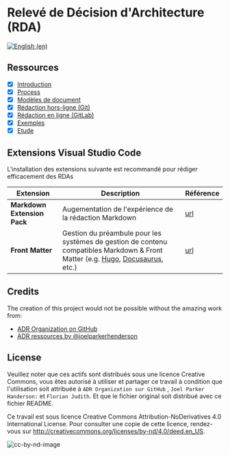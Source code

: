 # Relevé de Décision d'Architecture (RDA)

[![English (en)](https://img.shields.io/badge/lang-en-red.svg)](/README.en.md)

## Ressources

* [x] [Introduction](/docs/adrs/README.md)
* [x] [Process](/docs/adrs/process.md)
* [x] [Modèles de document](/docs/adrs/templates)
* [x] [Rédaction hors-ligne (Git)](docs/adrs/instructions/offline_git.md)
* [x] [Rédaction en ligne (GitLab)](docs/adrs/instructions/online-gitlab.md)
* [x] [Exemples](/docs/adrs/examples)
* [x] [Etude](/docs/adrs/study.md)

## Extensions Visual Studio Code

L'installation des extensions suivante est recommandé pour rédiger efficacement des RDAs

| Extension | Description | Référence |
| --- | --- | --- |
| **Markdown Extension Pack** | Augementation de l'expérience de la rédaction Markdown | [url](https://marketplace.visualstudio.com/items?itemName=bat67.markdown-extension-pack) |
| **Front Matter** | Gestion du préambule pour les systèmes de gestion de contenu compatibles Markdown & Front Matter (e.g. [Hugo](https://gohugo.io/), [Docusaurus](https://docusaurus.io/), etc.) | [url](https://marketplace.visualstudio.com/items?itemName=eliostruyf.vscode-front-matter) |

## Credits

The creation of this project would not be possible without the amazing work from:

* [ADR Organization on GitHub](https://github.com/adr)
* [ADR ressources by @joelparkerhenderson](https://github.com/joelparkerhenderson/architecture-decision-record)

## License

Veuillez noter que ces actifs sont distribués sous une licence Creative Commons, vous êtes autorisé à utiliser et partager ce travail à condition que l'utilisation soit attribuée à `ADR Organization sur GitHub` , `Joel Parker Handerson:` et `Florian Judith`. Et que le fichier original soit distribué avec ce fichier README.

Ce travail est sous licence Creative Commons Attribution-NoDerivatives 4.0 International License. Pour consulter une copie de cette licence, rendez-vous sur <http://creativecommons.org/licenses/by-nd/4.0/deed.en_US>.

![cc-by-nd-image](https://licensebuttons.net/l/by-nd/4.0/88x31.png)
